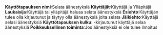 **Käyttötapauksen nimi**:Selata äänestyksiä
**Käyttäjät**:Käyttäjä ja Ylläpitäjä
**Laukaisija**:Käyttäjä tai ylläpitäjä haluaa selata äänestyksiä
**Esiehto**:Käyttäjän tulee olla kirjautunut ja täytyy olla äänestyksiä joita selata
**Jälkiehto**:Käyttäjä selasi äänestyksiä
**Käyttötapauksen kulku**:
    -kirjautunut käyttäjä selaa äänestyksiä
**Poikkeuksellinen toiminta**:Jos äänestyksiä ei ole tulee ilmoitus